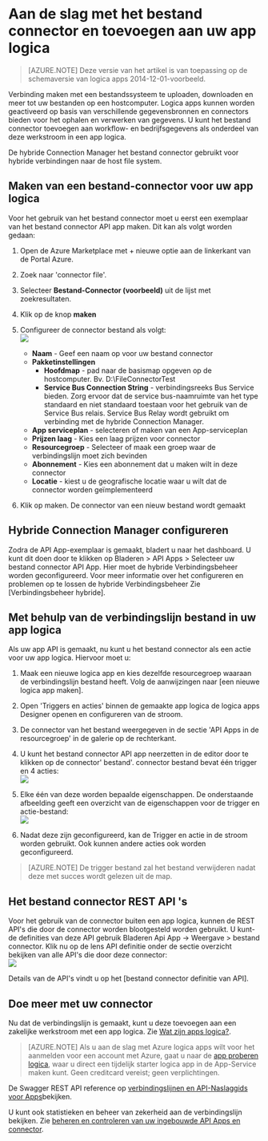 <properties
    pageTitle="Met behulp van de verbindingslijn bestand in logica apps | Microsoft Azure App Service"
    description="Het maken en configureren van het bestand connector of API app en gebruiken in een logica in Azure App Service app"
    authors="rajeshramabathiran"
    manager="erikre"
    editor=""
    services="logic-apps"
    documentationCenter=""/>

<tags
    ms.service="logic-apps"
    ms.workload="integration"
    ms.tgt_pltfrm="na"
    ms.devlang="na"
    ms.topic="article"
    ms.date="09/01/2016"
    ms.author="rajram"/>

# <a name="get-started-with-the-file-connector-and-add-it-to-your-logic-app"></a>Aan de slag met het bestand connector en toevoegen aan uw app logica
>[AZURE.NOTE] Deze versie van het artikel is van toepassing op de schemaversie van logica apps 2014-12-01-voorbeeld.

Verbinding maken met een bestandssysteem te uploaden, downloaden en meer tot uw bestanden op een hostcomputer. Logica apps kunnen worden geactiveerd op basis van verschillende gegevensbronnen en connectors bieden voor het ophalen en verwerken van gegevens. U kunt het bestand connector toevoegen aan workflow- en bedrijfsgegevens als onderdeel van deze werkstroom in een app logica. 

De hybride Connection Manager het bestand connector gebruikt voor hybride verbindingen naar de host file system.

## <a name="creating-a-file-connector-for-your-logic-app"></a>Maken van een bestand-connector voor uw app logica ##
Voor het gebruik van het bestand connector moet u eerst een exemplaar van het bestand connector API app maken. Dit kan als volgt worden gedaan:

1.  Open de Azure Marketplace met + nieuwe optie aan de linkerkant van de Portal Azure.
2.  Zoek naar 'connector file'.
3.  Selecteer **Bestand-Connector (voorbeeld)** uit de lijst met zoekresultaten.
4.  Klik op de knop **maken**
5.  Configureer de connector bestand als volgt:  
![][1]

    - **Naam** - Geef een naam op voor uw bestand connector
    - **Pakketinstellingen**
        - **Hoofdmap** - pad naar de basismap opgeven op de hostcomputer. Bv. D:\FileConnectorTest
        - **Service Bus Connection String** - verbindingsreeks Bus Service bieden. Zorg ervoor dat de service bus-naamruimte van het type standaard en niet standaard toestaan voor het gebruik van de Service Bus relais.  Service Bus Relay wordt gebruikt om verbinding met de hybride Connection Manager.
    - **App serviceplan** - selecteren of maken van een App-serviceplan
    - **Prijzen laag** - Kies een laag prijzen voor connector
    - **Resourcegroep** - Selecteer of maak een groep waar de verbindingslijn moet zich bevinden
    - **Abonnement** - Kies een abonnement dat u maken wilt in deze connector
    - **Locatie** - kiest u de geografische locatie waar u wilt dat de connector worden geïmplementeerd

4. Klik op maken. De connector van een nieuw bestand wordt gemaakt

## <a name="configure-hybrid-connection-manager"></a>Hybride Connection Manager configureren ##
Zodra de API App-exemplaar is gemaakt, bladert u naar het dashboard.  U kunt dit doen door te klikken op Bladeren > API Apps > Selecteer uw bestand connector API App.  Hier moet de hybride Verbindingsbeheer worden geconfigureerd.
Voor meer informatie over het configureren en problemen op te lossen de hybride Verbindingsbeheer Zie [Verbindingsbeheer hybride].

## <a name="using-the-file-connector-in-your-logic-app"></a>Met behulp van de verbindingslijn bestand in uw app logica ##
Als uw app API is gemaakt, nu kunt u het bestand connector als een actie voor uw app logica. Hiervoor moet u:

1.  Maak een nieuwe logica app en kies dezelfde resourcegroep waaraan de verbindingslijn bestand heeft. Volg de aanwijzingen naar [een nieuwe logica app maken].

2.  Open 'Triggers en acties' binnen de gemaakte app logica de logica apps Designer openen en configureren van de stroom.

3.  De connector van het bestand weergegeven in de sectie 'API Apps in de resourcegroep' in de galerie op de rechterkant.

4.  U kunt het bestand connector API app neerzetten in de editor door te klikken op de connector' bestand'. connector bestand bevat één trigger en 4 acties:  
![][5]

6.  Elke één van deze worden bepaalde eigenschappen. De onderstaande afbeelding geeft een overzicht van de eigenschappen voor de trigger en actie-bestand:  
![][6]

7. Nadat deze zijn geconfigureerd, kan de Trigger en actie in de stroom worden gebruikt. Ook kunnen andere acties ook worden geconfigureerd.

> [AZURE.NOTE] De trigger bestand zal het bestand verwijderen nadat deze met succes wordt gelezen uit de map.

## <a name="file-connector-rest-apis"></a>Het bestand connector REST API 's ##
Voor het gebruik van de connector buiten een app logica, kunnen de REST API's die door de connector worden blootgesteld worden gebruikt. U kunt-de definities van deze API gebruik Bladeren Api App -> Weergave > bestand connector. Klik nu op de lens API definitie onder de sectie overzicht bekijken van alle API's die door deze connector:  
![][7]

Details van de API's vindt u op het [bestand connector definitie van API].

## <a name="do-more-with-your-connector"></a>Doe meer met uw connector
Nu dat de verbindingslijn is gemaakt, kunt u deze toevoegen aan een zakelijke werkstroom met een app logica. Zie [Wat zijn apps logica?](app-service-logic-what-are-logic-apps.md).

>[AZURE.NOTE] Als u aan de slag met Azure logica apps wilt voor het aanmelden voor een account met Azure, gaat u naar de [app proberen logica](https://tryappservice.azure.com/?appservice=logic), waar u direct een tijdelijk starter logica app in de App-Service maken kunt. Geen creditcard vereist; geen verplichtingen.

De Swagger REST API reference op [verbindingslijnen en API-Naslaggids voor Apps](http://go.microsoft.com/fwlink/p/?LinkId=529766)bekijken.

U kunt ook statistieken en beheer van zekerheid aan de verbindingslijn bekijken. Zie [beheren en controleren van uw ingebouwde API Apps en connector](app-service-logic-monitor-your-connectors.md).

<!-- Image reference -->
[1]: ./media/app-service-logic-connector-file/img1.PNG
[5]: ./media/app-service-logic-connector-file/img5.PNG
[6]: ./media/app-service-logic-connector-file/img6.PNG
[7]: ./media/app-service-logic-connector-file/img7.PNG

<!-- Links -->
[Maak een nieuwe logica app]: app-service-logic-create-a-logic-app.md
[Bestand connector API, definitie]: https://msdn.microsoft.com/library/dn936296.aspx
[Met behulp van de hybride Connection Manager]: app-service-logic-hybrid-connection-manager.md
